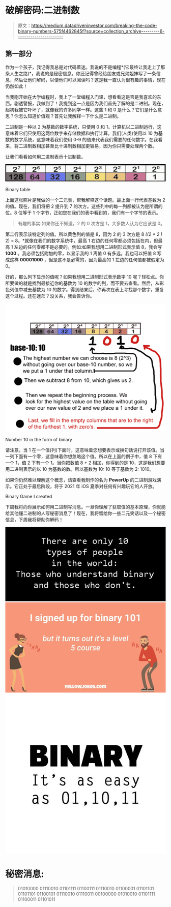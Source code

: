 # 破解密码:二进制数

> 原文：<https://medium.datadriveninvestor.com/breaking-the-code-binary-numbers-575f4462845f?source=collection_archive---------6----------------------->

## 第一部分

作为一个孩子，我记得我总是对代码着迷。我说的不是编程*(它最终让我走上了那条人生之路)*，我说的是秘密信息。你还记得曾经给朋友或兄弟姐妹写了一条信息，然后让他们解码，以便他们可以阅读吗？这是我一直认为很有趣的事情，现在仍然如此！

当我刚开始在大学编程时，我上了一堂编程入门课，想看看这是否是我喜欢的东西。剧透警报，我做到了！我提到这一点是因为我们首先了解的是二进制。现在，起初我被它吓坏了，就像我的许多同学一样。这些 1 和 0 是什么？它们是什么意思？你怎么知道价值观？首先让我解释一下什么是二进制。

二进制是一种以 2 为基数的数字系统，只使用 0 和 1。计算机以二进制运行，这意味着它们只使用这两位数字来存储数据和执行计算。我们(人类)使用以 10 为基数的数字系统，这意味着我们使用 0-9 的值来代表我们需要的任何数字。在我看来，将二进制数相加甚至比十进制数相加更容易，因为你只需要处理两个数。

让我们看看如何用二进制表示十进制数。

![](img/1f7042274ce2599b91369b1f3735f0c6.png)

Binary table

上面这张照片是我做的一个二元表，帮我解释这个话题。最上面一行代表基数为 2 的值。现在，我们将把 2 提升到 7 的次方。这些列中的每一列都被认为是所谓的位。8 位等于 1 个字节，正如您在我们的表中看到的，我们有一个字节的表示。

> 有趣的事实:如果你还不知道，2 的 0 次方是 1，大多数人认为它应该是 0。

第二行表示该特定列的值。所以黄色列的值是 8，因为 2 的 3 次方是 8 *((2 * 2 )* 2) = 8。*就像在我们的数字系统中，最高 1 右边的任何零都必须包括在内，但最高 1 左边的任何零都不是必要的。例如:如果我想用二进制形式表示值 8，我会写 **1000** 。我必须包括附加的零，以显示我的 1 离值 0 有多远。我也可以把值 8 写成这样 **00001000** ，但是这不是必需的，因为最高的 1 左边的任何值都被假定为 0。

好的，那么列下显示的值呢？如果我想用二进制形式表示数字 10 呢？轻松点。你所要做的就是找到最接近你的基数为 10 的数字的列，而不要去查看。然后，从彩色列值中减去基数为 10 的数字。得到结果后，你再次在表上寻找那个数字，重复这个过程。还在迷茫？没关系，我会告诉你。

![](img/84fdbc6f6811a9dd493db576ba78769d.png)

Number 10 in the form of binary

请注意，当 1 在一个值(列)下面时，这意味着您想要表示或换句话说打开该值。当一列下面有一个零，这意味着你想忽略这个值。所以在上面的例子中，值 8 下有一个 1，值 2 下有一个 1。当你把数值 8 + 2 相加，你得到的是 10，这是我们想要用二进制表示的以 10 为基数的数。所以基数为 10: 10 等于基数为 2: 1010。

如果你仍然难以理解这个概念，请查看我制作的名为 **PowerUp** 的二进制游戏演示。它正处于最后阶段，将于 2021 年 iOS 夏季对任何有兴趣玩它的人开放。

Binary Game I created

下周我将向你展示如何用二进制写消息。一旦你理解了获取值的基本原理，你就能给其他懂二进制的人写秘密消息了！现在，我将留给你一些二元笑话以及一个秘密信息，下周我将帮助你解码！

![](img/ea59756d6ed6fb363eec4405c59cbeba.png)![](img/eb81feb6d21e23a05a5ff3f1ef6bad7a.png)![](img/56d869457f2c01034db26d748a22ab6e.png)

# 秘密消息:

> 01010000 01110010 01101111 01100111 01110010 01100001 01101101 01101101 01100101 01110010 01110011 00100000 01010010 01101111 01100011 01101011